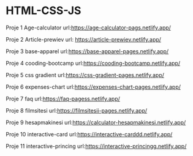 # HTML-CSS-JS

Proje 1 Age-calculator url:https://age-calculator-pags.netlify.app/

Proje 2 Article-prewiev url: https://article-prewiev.netlify.app/

Proje 3 base-apparel url:https://base-apparel-pages.netlify.app/

Proje 4 cooding-bootcamp url:https://cooding-bootcamp.netlify.app/

Proje 5 css gradient url:https://css-gradient-pages.netlify.app/

Proje 6 expenses-chart url:https://expenses-chart-pages.netlify.app/

Proje 7 faq url:https://faq-pagess.netlify.app/

Proje 8 filmsitesi url:https://filmsitesii-pages.netlify.app/

Proje 9 hesapmakinesi url:https://calculator-hesapmakinesi.netlify.app/

Proje 10 interactive-card url:https://interactive-carddd.netlify.app/

Proje 11 interactive-princing url:https://interactive-princingg.netlify.app/
